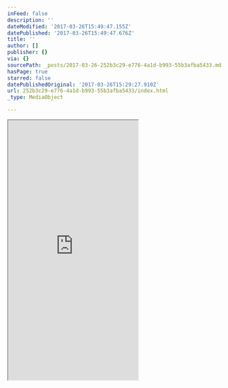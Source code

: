 ```yaml
---
inFeed: false
description: ''
dateModified: '2017-03-26T15:49:47.155Z'
datePublished: '2017-03-26T15:49:47.676Z'
title: ''
author: []
publisher: {}
via: {}
sourcePath: _posts/2017-03-26-252b3c29-e776-4a1d-b993-55b3afba5433.md
hasPage: true
starred: false
datePublishedOriginal: '2017-03-26T15:29:27.910Z'
url: 252b3c29-e776-4a1d-b993-55b3afba5433/index.html
_type: MediaObject

---
```

<iframe src="https://the-grid.github.io/ed-userhtml/?g=eJxtVMFu4zYQPdtfwWgLyAbWkpO0Qet1jHaze9jCQIN02x4LihxZtClSS1KOtYH_pdd8h3-sI0pWLMMMEFjDN_NmHmdmbl0lYTFMNK_IyzADscrcjNxNp8Xuw3A_fFdaMJnL5aXLedx6D-dcbIng90FOV4IFxNvvg9bDOwSLeYyoBUG0ZUYUjriqQJCDnYvXdEsbKzobhq7OFXYWx0xziNbfSjBVxHQeNz8nN9E1_uVCRWtbR258F8P51WRCfitdNiVSsw1pmSaTRcfaD89VRGt4E9zGtdekoNY-a8MlWItUNxeISHuOYd8sP4wI16zMQTkyjgxQXo3SUjEntBqNUccTZNjpG44jZu0obCQL34detHD8oUV3TltqmtLuiYLnptYlfj-e5DwK_7leJ7vy9mE6vX2G7Olmk5QPv2vz_ZdPN7dZ9fkjErAq0VrqCMo3BZCvR9Z9DGrKyL-uFGozeulBGJUyoWzz19NyRsKjtsVqQotisirWoHLFr6ffJNyBSHZpZmSaMsbuzC6y6EwTGTGpSx5zarNEU8MjL8r7Po1WjgoFZkbaRuvfCwSc8B8LRFUkt8BKA7ayDnLrH7u9_lfqlY4KtTojK4zIqakeEIJ84bv05-uffvx0BuKC4UD0xfByOeEkoFtLcubmIc8gMQ0EBR8FqC2oEsiLojnsr4ILcMipkEeuAR5v-KKK0j1KyiDTkntlttoZf_cr7CAvJNTVthFrv1RrB-YrTh2C_0gcKGFIrhWRmAapdcURu5BBfTLs5s73QSsFO-xqoksiVDMH9aelymJERziQepSAzMbBsGEf7C9H9hn_iTNzSc7jsSVj2N7IvTzJlaB6ujq8zhND4sXhPzK3BVXtDgoT1CVcvPj4e5xfvFo0yL8Pr0akAr4TLxlJtHBAalxXvc84RQvwJU0A9Q8-swzYVR9hwJnqCHg6vGKOtAJzDrKgujBPPmkwZLQ9ScMSzC-3jaD88GqFwdkAS2hZUIM7UrnxpahCrXqBRRRFfRyiXFdCo9dVMLigNL7QoG_fvwWqF8UjJpLb02fC6EwXdbvjfyU4zo5OUbOQxDFZAjWK0ESXuHprGLoeJ_Rt8-LGtHFz3ZGddQpWWmhl4WvlqZzegAqbrt77NXmSdm3odvX_7-UA8Q" height="600" style=""></iframe>